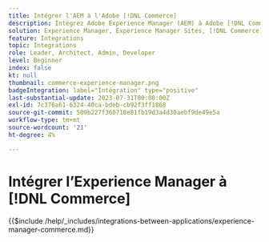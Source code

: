 ```yaml
---
title: Intégrer l'AEM à l'Adobe [!DNL Commerce]
description: Intégrez Adobe Experience Manager (AEM) à Adobe [!DNL Commerce] pour créer des expériences d’achat attrayantes.
solution: Experience Manager, Experience Manager Sites, [!DNL Commerce]
feature: Integrations
topic: Integrations
role: Leader, Architect, Admin, Developer
level: Beginner
index: false
kt: null
thumbnail: commerce-experience-manager.png
badgeIntegration: label="Intégration" type="positive"
last-substantial-update: 2023-07-31T00:00:00Z
exl-id: 7c376a61-6324-40ca-bdeb-cb92f3ff1868
source-git-commit: 509b227f360718e81fb19d3a4d30aebf9de49e5a
workflow-type: tm+mt
source-wordcount: '21'
ht-degree: 4%

---
```


# Intégrer l’Experience Manager à [!DNL Commerce]

{{$include /help/_includes/integrations-between-applications/experience-manager-commerce.md}}
